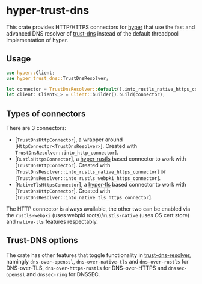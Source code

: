 # hyper-trust-dns

This crate provides HTTP/HTTPS connectors for [hyper](https://github.com/hyperium/hyper) that use the fast and advanced DNS resolver of [trust-dns](https://github.com/bluejekyll/trust-dns) instead of the default threadpool implementation of hyper.

## Usage

```rust
use hyper::Client;
use hyper_trust_dns::TrustDnsResolver;

let connector = TrustDnsResolver::default().into_rustls_native_https_connector();
let client: Client<_> = Client::builder().build(connector);
```

## Types of connectors

There are 3 connectors:

- [`TrustDnsHttpConnector`], a wrapper around [`HttpConnector<TrustDnsResolver>`]. Created with `TrustDnsResolver::into_http_connector`].
- [`RustlsHttpsConnector`], a [hyper-rustls](https://github.com/rustls/hyper-rustls) based connector to work with [`TrustDnsHttpConnector`]. Created with [`TrustDnsResolver::into_rustls_native_https_connector`] or [`TrustDnsResolver::into_rustls_webpki_https_connector`].
- [`NativeTlsHttpsConnector`], a [hyper-tls](https://github.com/hyperium/hyper-tls) based connector to work with [`TrustDnsHttpConnector`]. Created with [`TrustDnsResolver::into_native_tls_https_connector`].

The HTTP connector is always available, the other two can be enabled via the `rustls-webpki` (uses webpki roots)/`rustls-native` (uses OS cert store) and `native-tls` features respectably.

## Trust-DNS options

The crate has other features that toggle functionality in [trust-dns-resolver](https://github.com/bluejekyll/trust-dns/tree/main/crates/resolver), namingly `dns-over-openssl`, `dns-over-native-tls` and `dns-over-rustls` for DNS-over-TLS, `dns-over-https-rustls` for DNS-over-HTTPS and `dnssec-openssl` and `dnssec-ring` for DNSSEC.
